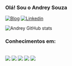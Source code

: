 ### Olá! Sou o Andrey Souza

[![Blog](https://img.shields.io/badge/Instagram-E4405F?style=for-the-badge&logo=instagram&logoColor=white)](https://instagram.com/andrey.souzaz)
[![Linkedin](https://img.shields.io/badge/LinkedIn-0077B5?style=for-the-badge&logo=linkedin&logoColor=white)](https://linkedin.com/in/andreysouzaa)

![Andrey GitHub stats](https://github-readme-stats.vercel.app/api?username=andrey-souza&show_icons=true&theme=dark)

### Conhecimentos em:

<div style= "display: inline_block"><br/>
    <img align="center" src="https://img.shields.io/badge/HTML5-E34F26?style=for-the-badge&logo=html5&logoColor=white" />
<img align="center" src="https://img.shields.io/badge/CSS3-1572B6?style=for-the-badge&logo=css3&logoColor=white" />
<img align="center" src="https://img.shields.io/badge/JavaScript-F7DF1E?style=for-the-badge&logo=javascript&logoColor=black" />
<img align="center" src="https://img.shields.io/badge/Python-14354C?style=for-the-badge&logo=python&logoColor=white" />
<img align="center" src="https://img.shields.io/badge/Node.js-43853D?style=for-the-badge&logo=node.js&logoColor=white" />

</div>
